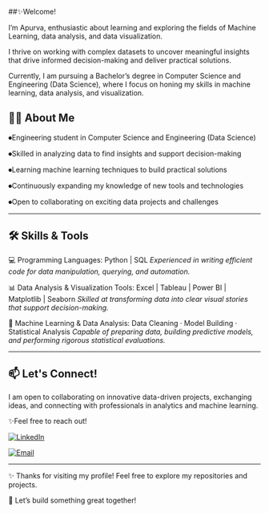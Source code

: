 ##✨Welcome!

I’m Apurva, enthusiastic about learning and exploring the fields of Machine Learning, data analysis, and data visualization.

I thrive on working with complex datasets to uncover meaningful insights that drive informed decision-making and deliver practical solutions.

Currently, I am pursuing a Bachelor’s degree in Computer Science and Engineering (Data Science), where I focus on honing my skills in machine learning, data analysis, and visualization.


## 🧑‍💻 About Me

⏺Engineering student in Computer Science and Engineering (Data Science)

⏺Skilled in analyzing data to find insights and support decision-making

⏺Learning machine learning techniques to build practical solutions

⏺Continuously expanding my knowledge of new tools and technologies

⏺Open to collaborating on exciting data projects and challenges

---

## 🛠 Skills & Tools

💻 Programming Languages:
Python | SQL
*Experienced in writing efficient code for data manipulation, querying, and automation.*

📊 Data Analysis & Visualization Tools:
Excel | Tableau | Power BI | Matplotlib | Seaborn
*Skilled at transforming data into clear visual stories that support decision-making.*

🤖 Machine Learning & Data Analysis:
Data Cleaning · Model Building · Statistical Analysis
*Capable of preparing data, building predictive models, and performing rigorous statistical evaluations.*

---

## 📫 Let's Connect!

I am open to collaborating on innovative data-driven projects, exchanging ideas, and connecting with professionals in analytics and machine learning.

✨Feel free to reach out!


[![LinkedIn](https://img.shields.io/badge/LinkedIn-blue?logo=linkedin&style=flat-square)](https://www.linkedin.com/in/apurvabire19)  

[![Email](https://img.shields.io/badge/Email-FF6F00?logo=gmail&style=flat-square&logoColor=white)](mailto:your.bireapurva@gmail.com)

---

✨ Thanks for visiting my profile! Feel free to explore my repositories and projects.

🚀 Let’s build something great together!